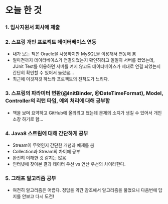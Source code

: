 # 오늘 한 것
### 1. 입사지원서 회사에 제출
### 2. 스프링 개인 프로젝트 데이터베이스 연동
* 내가 보는 책은 Oracle을 사용하지만 MySQL을 이용해서 연동해 봄
* 얼마전까지 데이터베이스가 연결되었는지 확인하려고 일일히 서버를 켰었는데, JUnit Test를 이용하면 서버를 켜지 않고도 데이터베이스가 제대로 연결 되었는지 간단히 확인할 수 있어서 놀랐음...
* 최근에 이것저것 하느라 프로젝트의 진척도가 느리다.
### 3. 스프링의 파라미터 변환(@InitBinder, @DateTimeFormat), Model, Controller의 리턴 타입, 예외 처리에 대해 공부함
* 책을 보며 요약하고 GitHub에 올리려고 했는데 문제의 소지가 생길 수 있어서 개인소장 하기로 함... 
### 4. Java8 스트림에 대해 간단하게 공부
* Stream이 무엇인지 간단한 개념과 예제를 봄
* Collection과 Stream의 차이에 공부
* 완전히 이해한 것 같지는 않음
* 인터넷에 찾아본 결과 데이터 우선 vs 연산 우선의 차이라한다.
### 5. 그래프 알고리즘 공부
* 여전히 알고리즘은 어렵다. 정답을 약간 참조해서 알고리즘을 풀었으니 다음번에 답지를 안보고 다시 도전!

